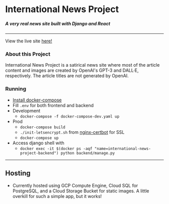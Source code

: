 # International News Project
##### A very real news site built with Django and React

---

View the live site [here!](https://internationalnewsproject.com)

### About this Project
International News Project is a satirical news site where most of the article content and images are created by OpenAI's GPT-3 and DALL·E, respectively. The article titles are not generated by OpenAI. 


### Running
* [Install docker-compose](https://docs.docker.com/compose/install/#install-compose)
* Fill `.env` for both frontend and backend
* Development
    * `docker-compose -f docker-compose-dev.yaml up`
* Prod
    * `docker-compose build`
    * `./init-letsencrypt.sh` from [nginx-certbot](https://github.com/wmnnd/nginx-certbot) for SSL
    * `docker-compose up`
* Access django shell with 
    * ```docker exec -it $(docker ps -aqf "name=international-news-project-backend") python backend/manage.py```
---

## Hosting
* Currently hosted using GCP Compute Engine, Cloud SQL for PostgreSQL, and a Cloud Storage Bucket for static images. A little overkill for such a simple app, but it works!